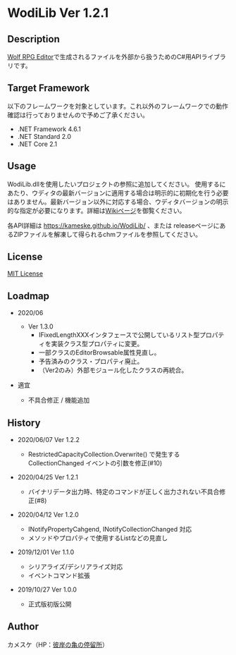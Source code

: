 WodiLib
Ver 1.2.1
====

Description
----------

[Wolf RPG Editor](https://www.silversecond.com/WolfRPGEditor/)で生成されるファイルを外部から扱うためのC#用APIライブラリです。

Target Framework
----------

以下のフレームワークを対象としています。これ以外のフレームワークでの動作確認は行っておりませんので予めご了承ください。

- .NET Framework 4.6.1
- .NET Standard 2.0
- .NET Core 2.1

Usage
----------

WodiLib.dllを使用したいプロジェクトの参照に追加してください。
使用するにあたり、ウディタの最新バージョンに適用する場合は明示的に初期化を行う必要はありません。最新バージョン以外に対応する場合、ウディタバージョンの明示的な指定が必要になります。詳細は[Wikiページ](https://github.com/kameske/WodiLib/wiki/WoditorVersion)を御覧ください。

各API詳細は <https://kameske.github.io/WodiLib/> 、または releaseページにあるZIPファイルを解凍して得られるchmファイルを参照してください。

License
----------

[MIT License](https://github.com/kameske/WodiLib/blob/master/LICENSE)

Loadmap
----------

- 2020/06
  - Ver 1.3.0
    - IFixedLengthXXXインタフェースで公開しているリスト型プロパティを実装クラス型プロパティに変更。
    - 一部クラスのEditorBrowsable属性見直し。
    - 予告済みのクラス・プロパティ廃止。
    - （Ver2のみ）外部モジュール化したクラスの再統合。

- 適宜
  - 不具合修正 / 機能追加

History
----------

- 2020/06/07 Ver 1.2.2
  - RestrictedCapacityCollection.Overwrite() で発生する CollectionChanged イベントの引数を修正(#10)

- 2020/04/25 Ver 1.2.1
  - バイナリデータ出力時、特定のコマンドが正しく出力されない不具合修正(#8)

- 2020/04/12 Ver 1.2.0
  - INotifyPropertyCahgend, INotifyCollectionChanged 対応
  - メソッドやプロパティで使用するListなどの見直し

- 2019/12/01 Ver 1.1.0
  - シリアライズ/デシリアライズ対応
  - イベントコマンド拡張

- 2019/10/27 Ver 1.0.0
  - 正式版初版公開

Author
----------

カメスケ（HP：[彼岸の亀の停留所](http://kameske027.php.xdomain.jp/)）

